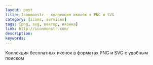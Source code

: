```yaml
---
layout: post
title: Iconmonstr — коллекция иконок в PNG и SVG
category: [icons, services]
tags: [png, svg, вектор, иконка]
link: http://iconmonstr.com/
description:
keywords:
---
```


<p>Коллекция бесплатных иконок в форматах PNG и SVG с удобным поиском</p>
